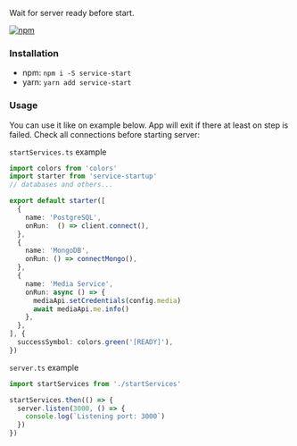 Wait for server ready before start.

[![npm](https://img.shields.io/npm/v/service-startup)](https://www.npmjs.com/package/service-startup)

### Installation

- npm: `npm i -S service-start`
- yarn: `yarn add service-start`

### Usage
You can use it like on example below.
App will exit if there at least on step is failed.
Check all connections before starting server:

`startServices.ts` example
```typescript
import colors from 'colors'
import starter from 'service-startup'
// databases and others...

export default starter([
  {
    name: 'PostgreSQL',
    onRun:  () => client.connect(),
  },
  {
    name: 'MongoDB',
    onRun: () => connectMongo(),
  },
  {
    name: 'Media Service',
    onRun: async () => {
      mediaApi.setCredentials(config.media)
      await mediaApi.me.info()
    },
  },
], {
  successSymbol: colors.green('[READY]'),
})
```

`server.ts` example
```typescript
import startServices from './startServices'

startServices.then(() => {
  server.listen(3000, () => {
    console.log(`Listening port: 3000`)
  })
})
```
